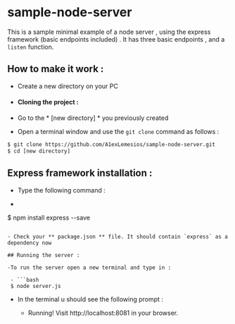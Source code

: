 # sample-node-server
This is a sample minimal example of a node server , using the express framework (basic endpoints included) . It has three
basic endpoints , and a `listen` function.

## How to make it work :

- Create a new directory on your PC

- #### Cloning the project :

 - Go to the * [new directory] * you previously created

 - Open a terminal window and use the `git clone` command as follows :

 ```bash
 $ git clone https://github.com/A1exLemesios/sample-node-server.git
 $ cd [new directory]
 ```

## Express framework installation :

- Type the following command :

 - ```bash
 $ npm install express --save
 ```
 
 - Check your ** package.json ** file. It should contain `express` as a dependency now

## Running the server :

 -To run the server open a new terminal and type in :

  - ```bash
  $ node server.js
  ```

- In the terminal u should see the following prompt :

  - Running! Visit http://localhost:8081 in your browser.
